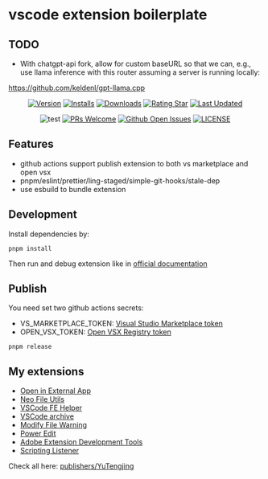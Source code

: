 # vscode extension boilerplate

## TODO

- With chatgpt-api fork, allow for custom baseURL so that we can, e.g., use llama inference with this router assuming a server is running locally:

https://github.com/keldenl/gpt-llama.cpp

<div align="center">

[![Version](https://img.shields.io/visual-studio-marketplace/v/YuTengjing.nvmse)](https://marketplace.visualstudio.com/items/YuTengjing.nvmse/changelog) [![Installs](https://img.shields.io/visual-studio-marketplace/i/YuTengjing.nvmse)](https://marketplace.visualstudio.com/items?itemName=YuTengjing.nvmse) [![Downloads](https://img.shields.io/visual-studio-marketplace/d/YuTengjing.nvmse)](https://marketplace.visualstudio.com/items?itemName=YuTengjing.nvmse) [![Rating Star](https://img.shields.io/visual-studio-marketplace/stars/YuTengjing.nvmse)](https://marketplace.visualstudio.com/items?itemName=YuTengjing.nvmse&ssr=false#review-details) [![Last Updated](https://img.shields.io/visual-studio-marketplace/last-updated/YuTengjing.nvmse)](https://github.com/tjx666/nvmse)

![test](https://github.com/tjx666/nvmse/actions/workflows/test.yml/badge.svg) [![PRs Welcome](https://img.shields.io/badge/PRs-welcome-brightgreen.svg?style=flat)](http://makeapullrequest.com) [![Github Open Issues](https://img.shields.io/github/issues/tjx666/nvmse)](https://github.com/tjx666/nvmse/issues) [![LICENSE](https://img.shields.io/badge/license-Anti%20996-blue.svg?style=flat-square)](https://github.com/996icu/996.ICU/blob/master/LICENSE)

</div>

## Features

- github actions support publish extension to both vs marketplace and open vsx
- pnpm/eslint/prettier/ling-staged/simple-git-hooks/stale-dep
- use esbuild to bundle extension

## Development

Install dependencies by:

```shell
pnpm install
```

Then run and debug extension like in [official documentation](https://code.visualstudio.com/api/get-started/your-first-extension)

## Publish

You need set two github actions secrets:

- VS_MARKETPLACE_TOKEN: [Visual Studio Marketplace token](https://learn.microsoft.com/azure/devops/organizations/accounts/use-personal-access-tokens-to-authenticate)
- OPEN_VSX_TOKEN: [Open VSX Registry token](https://github.com/eclipse/openvsx/wiki/Publishing-Extensions#3-create-an-access-token)

```shell
pnpm release
```

## My extensions

- [Open in External App](https://github.com/tjx666/open-in-external-app)
- [Neo File Utils](https://github.com/tjx666/vscode-neo-file-utils)
- [VSCode FE Helper](https://github.com/tjx666/vscode-fe-helper)
- [VSCode archive](https://github.com/tjx666/vscode-archive)
- [Modify File Warning](https://github.com/tjx666/modify-file-warning)
- [Power Edit](https://github.com/tjx666/power-edit)
- [Adobe Extension Development Tools](https://github.com/tjx666/vscode-adobe-extension-devtools)
- [Scripting Listener](https://github.com/tjx666/scripting-listener)

Check all here: [publishers/YuTengjing](https://marketplace.visualstudio.com/publishers/YuTengjing)
